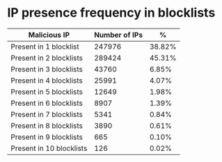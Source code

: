 # IP presence frequency in blocklists
| Malicious IP | Number of IPs | % |
|----|----|----|
| Present in 1 blocklist | 247976 | 38.82% |
| Present in 2 blocklists | 289424 | 45.31% |
| Present in 3 blocklists | 43760 | 6.85% |
| Present in 4 blocklists | 25991 | 4.07% |
| Present in 5 blocklists | 12649 | 1.98% |
| Present in 6 blocklists | 8907 | 1.39% |
| Present in 7 blocklists | 5341 | 0.84% |
| Present in 8 blocklists | 3890 | 0.61% |
| Present in 9 blocklists | 665 | 0.10% |
| Present in 10 blocklists | 126 | 0.02% |
